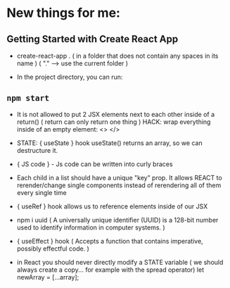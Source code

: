 # New things for me:

## Getting Started with Create React App

- create-react-app . ( in a folder that does not contain any spaces in its name )
( "."  --> use the current folder )

- In the project directory, you can run: 
## `npm start`

- It is not allowed to put 2 JSX elements next to each other inside of a return() ( return can only return one thing )
HACK: wrap everything inside of an empty element: <> </>

- STATE: { useState } hook
 useState() returns an array, so we can destructure it.

- { JS code } - Js code can be written into curly braces

- Each child in a list should have a unique "key" prop. It allows REACT to rerender/change single components instead of rerendering all of them every single time

- { useRef } hook 
 allows us to reference elements inside of our JSX

- npm i uuid 
 ( A universally unique identifier (UUID) is a 128-bit number used to identify information in computer systems. )

 - { useEffect } hook
  ( Accepts a function that contains imperative, possibly effectful code. )

  - in React you should never directly modify a STATE variable
   ( we should always create a copy... for example with the spread operator)
    let newArray = [...array];
